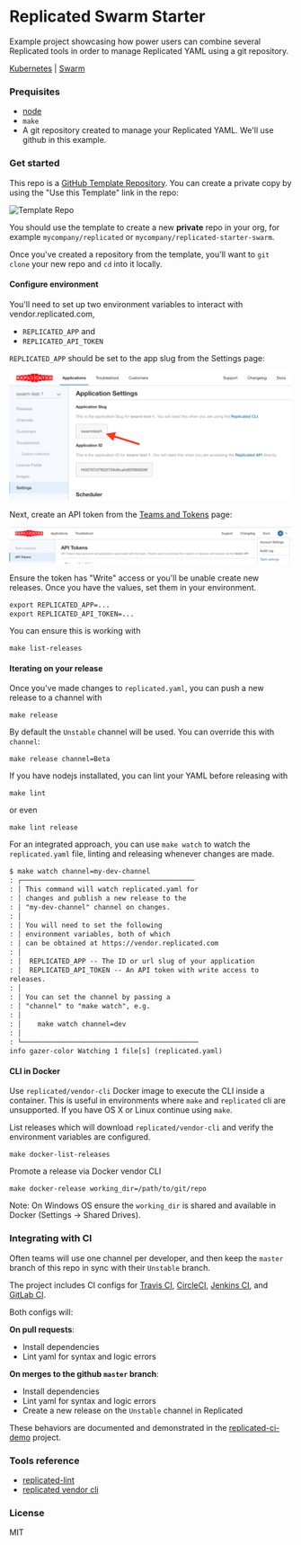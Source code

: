 Replicated Swarm Starter
==================

Example project showcasing how power users can combine several Replicated tools in order to manage
Replicated YAML using a git repository.

[Kubernetes](https://github.com/replicatedhq/replicated-starter-kubernetes)
| [Swarm](https://github.com/replicatedhq/replicated-starter-swarm)


### Prequisites

- [node](https://nodejs.org/en/download/)
- `make`
- A git repository created to manage your Replicated YAML. We'll use github in this example.

### Get started

This repo is a [GitHub Template Repository](https://help.github.com/en/articles/creating-a-repository-from-a-template). You can create a private copy by using the "Use this Template" link in the repo:

![Template Repo](https://help.github.com/assets/images/help/repository/use-this-template-button.png)

You should use the template to create a new **private** repo in your org, for example `mycompany/replicated` or `mycompany/replicated-starter-swarm`.

Once you've created a repository from the template, you'll want to `git clone` your new repo and `cd` into it locally.


#### Configure environment

You'll need to set up two environment variables to interact with vendor.replicated.com,


- `REPLICATED_APP` and
- `REPLICATED_API_TOKEN`

`REPLICATED_APP` should be set to the app slug from the Settings page:

<p align="center"><img src="./doc/REPLICATED_APP.png" width=600></img></p>

Next, create an API token from the [Teams and Tokens](https://vendor.replicated.com/team/tokens) page:

<p align="center"><img src="./doc/REPLICATED_API_TOKEN.png" width=600></img></p>

Ensure the token has "Write" access or you'll be unable create new releases. Once you have the values,
set them in your environment.

```
export REPLICATED_APP=...
export REPLICATED_API_TOKEN=...
```

You can ensure this is working with

```
make list-releases
```

#### Iterating on your release

Once you've made changes to `replicated.yaml`, you can push a new release to a channel with

```
make release
```

By default the `Unstable` channel will be used. You can override this with `channel`:

```
make release channel=Beta
```

If you have nodejs installated, you can lint your YAML before releasing with

```
make lint
```

or even

```
make lint release
```

For an integrated approach, you can use `make watch` to watch the `replicated.yaml` file, linting and
releasing whenever changes are made.

```
$ make watch channel=my-dev-channel
: ┌───────────────────────────────────────────
: │ This command will watch replicated.yaml for
: │ changes and publish a new release to the
: │ "my-dev-channel" channel on changes.
: │
: │ You will need to set the following
: │ environment variables, both of which
: │ can be obtained at https://vendor.replicated.com
: │
: │  REPLICATED_APP -- The ID or url slug of your application
: │  REPLICATED_API_TOKEN -- An API token with write access to releases.
: │
: │ You can set the channel by passing a
: │ "channel" to "make watch", e.g.
: │
: │    make watch channel=dev
: │
: └────────────────────────────────────────────
info gazer-color Watching 1 file[s] (replicated.yaml)
```

#### CLI in Docker

Use `replicated/vendor-cli` Docker image to execute the CLI inside a container. This is useful in environments where `make` and `replicated` cli are unsupported. If you have OS X or Linux continue using `make`.

List releases which will download `replicated/vendor-cli` and verify the environment variables are configured.
```
make docker-list-releases
```

Promote a release via Docker vendor CLI
```
make docker-release working_dir=/path/to/git/repo
```

Note: On Windows OS ensure the `working_dir` is shared and available in Docker (Settings -> Shared Drives).

### Integrating with CI

Often teams will use one channel per developer, and then keep the `master` branch of this repo in sync with their `Unstable` branch.

The project includes CI configs for [Travis CI](https://travis-ci.org), [CircleCI](https://circleci.com), [Jenkins CI](https://jenkins.io),  and [GitLab CI](https://gitlab.com).

Both configs will:

**On pull requests**:

- Install dependencies
- Lint yaml for syntax and logic errors

**On merges to the github `master` branch**:

- Install dependencies
- Lint yaml for syntax and logic errors
- Create a new release on the `Unstable` channel in Replicated

These behaviors are documented and demonstrated in the [replicated-ci-demo](https://github.com/replicatedhq/replicated-ci-demo) project.

### Tools reference

- [replicated-lint](https://github.com/replicatedhq/replicated-lint)
- [replicated vendor cli](https://github.com/replicatedhq/replicated)

### License

MIT
